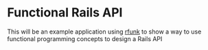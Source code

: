 # Functional Rails API

This will be an example application using [rfunk](https://github.com/alexfalkowski/rfunk) to show a way to use
functional programming concepts to design a Rails API
